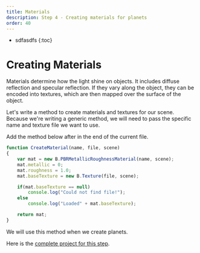 ```yaml
---
title: Materials
description: Step 4 - Creating materials for planets
order: 40
---
```


* sdfasdfs
{:toc}

# Creating Materials

Materials determine how the light shine on objects. It includes diffuse reflection and specular reflection. If they vary along the object, they can be encoded into textures, which are then mapped over the surface of the object.

Let's write a method to create materials and textures for our scene. Because we're writing a generic method, we will need to pass the specific name and texture file we want to use. 

Add the method below after in the end of the current file.

```javascript
function CreateMaterial(name, file, scene) 
{
    var mat = new B.PBRMetallicRoughnessMaterial(name, scene);
    mat.metallic = 0;
    mat.roughness = 1.0;
    mat.baseTexture = new B.Texture(file, scene);

    if(mat.baseTexture == null)
        console.log("Could not find file!");
    else
        console.log("Loaded" + mat.baseTexture);

    return mat;
}

```
We will use this method when we create planets.  


Here is the [complete project for this step](https://playground.babylonjs.com/#EQHLXS#3).